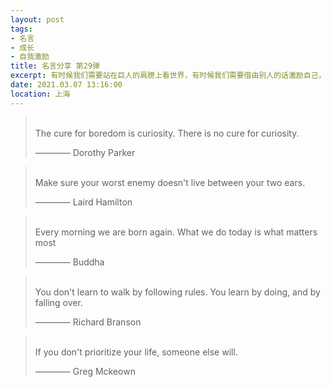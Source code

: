 ```yaml
---
layout: post
tags: 
- 名言
- 成长
- 自我激励
title: 名言分享 第29弹
excerpt: 有时候我们需要站在巨人的肩膀上看世界，有时候我们需要借由别人的话激励自己，有时候我们需要提醒自己变得更加优秀。
date: 2021.03.07 13:16:00
location: 上海
---
```


> <span class="icon-quotes-left"></span>  
> The cure for boredom is curiosity. There is no cure for curiosity.
> <div class="source">———— Dorothy Parker</div>  
> <div class="quotes-right"><span class="icon-quotes-right"></span></div>

> <span class="icon-quotes-left"></span>  
> Make sure your worst enemy doesn't live between your two ears.
> <div class="source">———— Laird Hamilton</div>  
> <div class="quotes-right"><span class="icon-quotes-right"></span></div>

> <span class="icon-quotes-left"></span>  
> Every morning we are born again. What we do today is what matters most
> <div class="source">———— Buddha</div>  
> <div class="quotes-right"><span class="icon-quotes-right"></span></div>

> <span class="icon-quotes-left"></span>  
> You don't learn to walk by following rules. You learn by doing, and by falling over.
> <div class="source">———— Richard Branson</div>  
> <div class="quotes-right"><span class="icon-quotes-right"></span></div>

> <span class="icon-quotes-left"></span>  
> If you don't prioritize your life, someone else will.
> <div class="source">———— Greg Mckeown</div>  
> <div class="quotes-right"><span class="icon-quotes-right"></span></div>